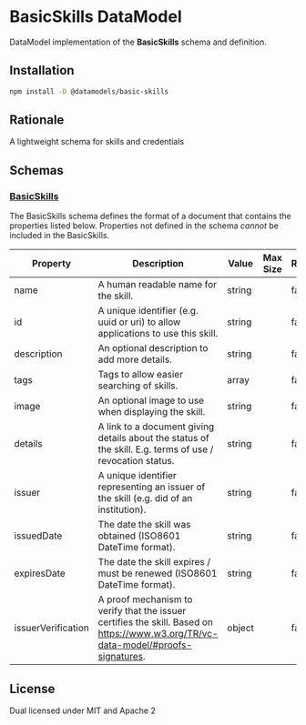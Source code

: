 # BasicSkills DataModel

DataModel implementation of the **BasicSkills** schema and definition.

## Installation

```sh
npm install -D @datamodels/basic-skills
```

## Rationale

A lightweight schema for skills and credentials

## Schemas

### [BasicSkills](./schemas/BasicSkills.json)

The BasicSkills schema defines the format of a document that contains the properties listed below. Properties not defined in the schema _cannot_ be included in the BasicSkills.

| Property           | Description                    | Value                                                                                  | Max Size | Required | Example                      |
| ------------------ | ------------------------------ | -------------------------------------------------------------------------------------- | -------- | -------- | ---------------------------- |
name|A human readable name for the skill.|string||false||
id|A unique identifier (e.g. uuid or uri) to allow applications to use this skill.|string||false||
description|An optional description to add more details.|string||false||
tags|Tags to allow easier searching of skills.|array||false||
image|An optional image to use when displaying the skill.|string||false||
details|A link to a document giving details about the status of the skill. E.g. terms of use / revocation status.|string||false||
issuer|A unique identifier representing an issuer of the skill (e.g. did of an institution).|string||false||
issuedDate|The date the skill was obtained (ISO8601 DateTime format).|string||false||
expiresDate|The date the skill expires / must be renewed (ISO8601 DateTime format).|string||false||
issuerVerification|A proof mechanism to verify that the issuer certifies the skill. Based on https://www.w3.org/TR/vc-data-model/#proofs-signatures.|object||false||

## License

Dual licensed under MIT and Apache 2